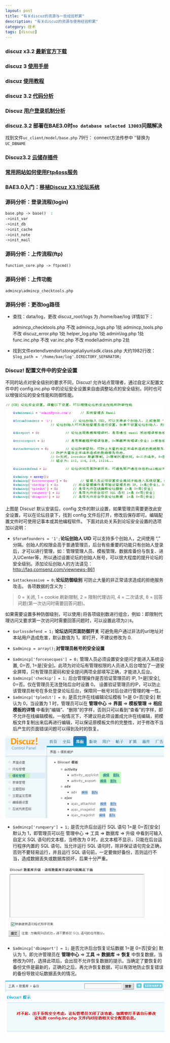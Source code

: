 ```yaml
---
layout: post
title: "有关discuz的资源与一些经验积累"
description: "有关discuz的资源与使用经验积累"
category: 技术
tags: [discuz]
---
```


### discuz x3.2 [最新官方下载](http://download.comsenz.com/DiscuzX/3.2/)

### discuz 3 [使用手册](http://faq.comsenz.com/library/x3/index.html )

### discuz [使用教程](http://www.3lian.com/zhuanti/type84.html)

### discuz 3.2 [代码分析](http://www.3qphp.com/category/kaiyuan/discuz/)

### Discuz [用户登录机制分析](http://blog.sina.com.cn/s/blog_63426ff90100ieic.html) 

### discuz.3.2 部署在BAE3.0时`no database selected 13003`问题解决

找到文件`uc_client/model/base.php` 79行： connect方法传参中 ‘’替换为 `UC_DBNAME`

### Discuz3.2 [云储存插件](http://bbs.aliyun.com/read/193829.html)



### [常用网站如何使用Ftp4oss服务](http://old.ftp4oss.com/help/UseHelp_Discuz.htm)

### BAE3.0入门：[移植Discuz X3.1论坛系统](http://godbae.duapp.com/?p=914)


### 源码分析：登录流程(login)

```php
base.php -> base()  :
->init_var
->init_db
->init_cache
->init_note
->init_mail
```

### 源码分析：上传流程(ftp)

```php
function_core.php -> ftpcmd()
```

### 源码分析：上传功能

```
admincp\admincp_checktools.php
```

### 源码分析：更改log路径

- 查找：data/log，更改 discuz_root/logs 为 /home/bae/log 
详情如下：

	admincp_checktools.php 不改
	admincp_logs.php 1处
	admincp_tools.php  不改
	discuz_error.php 1处
	helper_log.php 1处
	admin\log.php 1处
	func.inc.php 不改
	var.inc.php 不改
	model\admin.php 2处

- 找到文件extend\vendor\storage\aliyun\sdk.class.php 大约1982行改： `$log_path = '/home/bae/log'.DIRECTORY_SEPARATOR;`


### Discuz! 配置文件中的安全设置

不同的站点对安全级别的要求不同，Discuz! 允许站点管理者，通过自定义配置文件中的 config.inc.php 中的论坛安全设置来自由调整站点的安全级别，同时也可以增强论坛的安全性能和防御性能。

![安全设置](/assets/images/discuz-tips/security-1.gif)

上图是 Discuz! 默认安装后，config 文件的默认设置，如果管理员需要更改此安全设置，可以在论坛目录下，找到 config 文件后打开，修改后保存即可。编辑配置文件时可使用记事本或其他编程软件。
下面对此处关系到论坛安全设置的选项加以说明：

- `$forumfounders = '1';`**论坛创始人 UID**
可以支持多个创始人，之间使用 “,” 分隔。创始人的权限会高于普通管理员，后台有些重要的功能只有创始人登录后，才可以进行管理，如：管理管理人员、模板管理、数据库备份与恢复、进入UCenter等，所以通过设置论坛的创始人账号，可以很大程度的提升论坛的安全级别。添加论坛创始人的方法请见：http://faq.comsenz.com/viewnews-861

- `$attackevasive = 0;`**论坛防御级别**
可防止大量的非正常请求造成的拒绝服务攻击。
各项数据的含义为：

> 0 = 关闭, 
1 = cookie 刷新限制, 
2 = 限制代理访问, 
4 = 二次请求, 
8 = 回答问题(第一次访问时需要回答问题)。

如果需要设置多种防御级别，可以使用`|`将各项级别数进行组合，例如：即限制代理访问又要求第一次访问时需要回答问题时，可以设置此项为`2|8`。

- `$urlxssdefend = 1;` **论坛访问页面防御开关**
可避免用户通过非法的url地址对本站用户造成危害，默认数值为 1，即打开，不建议修改为 0.

- `$admincp = array();`**对管理员帐号的安全设置**
 + `$admincp['forcesecques'] = 0;`
管理人员必须设置安全提问才能进入系统设置, 0=否, 1=是[安全]。此项为对论坛有管理权限的人员进入后台增加了一道安全屏障，只有管理员密码和安全提问两项全部填写正确，才能进入后台。
 + `$admincp['checkip'] = 1;`
后台管理操作是否验证管理员的 IP, 1=是[安全], 0=否。仅在管理员无法登陆后台时设置 0。
设置验证管理员的IP，可以防止该管理员帐号在多处登录论坛后台，保障同一帐号对后台进行管理的唯一性。
 + `$admincp['tpledit'] = 0;`
是否允许在线编辑论坛模板 1=是 0=否[安全]
默认为 0，当设置为 1 时，管理员可以在 **管理中心** => **界面** => **模板管理** => **相应模板的详情** 中看到“编辑”、“删除”的字样，否则只可以看到“查看”的字样，即不允许在线编辑模板。一般情况下，不建议将此项设置成允许在线编辑，把模板文件复制出来后再进行编辑，可以保证原模板文件的完整性，对于修改不当后产生的页面错误问题可以得到及时的恢复。

![discuz 模板](/assets/images/discuz-tips/security-2.gif)

- `$admincp['runquery'] = 1;`
是否允许后台运行 SQL 语句 1=是 0=否[安全]
默认为 1，即管理员可以在 管理中心 => 工具 => 数据库 => 升级 中看到可输入自定义 SQL 语句的文本框，当修改为 0 时，此文本框不显示，只能在后台运行程序内置的 SQL 语句。当允许运行 SQL 语句时，除非保证语句完全正确，否则不要轻易运行，并且运行 SQL 语句前，一定要做好备份，否则运行不当，造成数据丢失或数据库损坏，后果十分严重。

![数据库](/assets/images/discuz-tips/security-3.gif)

- `$admincp['dbimport'] = 1;`
是否允许后台恢复论坛数据 1=是 0=否[安全]
默认为 1，即允许管理员在 **管理中心** => **工具** => **数据库** => **恢复** 中恢复数据，当修改为0时，选择此项后，会出现不允许恢复数据的提示。当确定了要恢复的备份文件是最新的，正确的之后，再允许恢复数据，可以有效地防止恢复错误的备份导致论坛数据丢失的情况。

![备份](/assets/images/discuz-tips/security-4.gif)